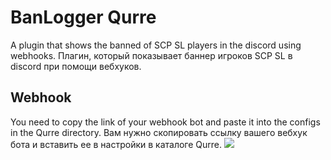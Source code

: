 # BanLogger Qurre
A plugin that shows the banned of SCP SL players in the discord using webhooks.
Плагин, который показывает баннер игроков SCP SL в discord при помощи вебхуков.
## Webhook
You need to copy the link of your webhook bot and paste it into the configs in the Qurre directory.
Вам нужно скопировать ссылку вашего вебхук бота и вставить ее в настройки в каталоге Qurre.
![](https://github.com/KoT0XleB/BanLogger/blob/main/Discord.png?raw=true)
